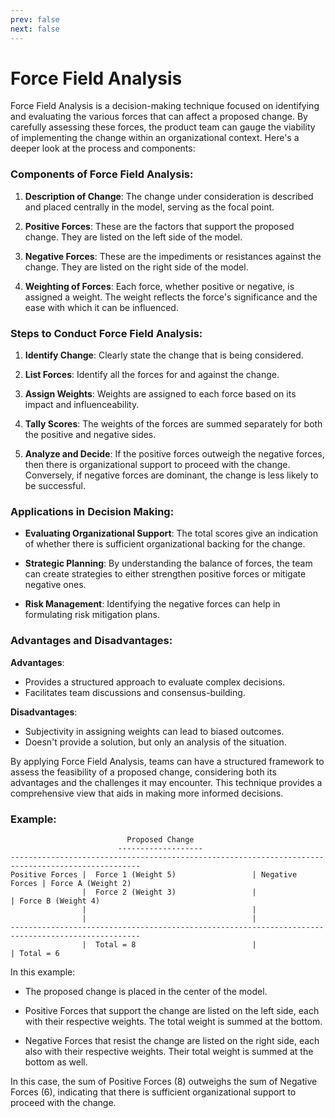 ```yaml
---
prev: false
next: false
---
```


# Force Field Analysis

Force Field Analysis is a decision-making technique focused on identifying and evaluating the various forces that can affect a proposed change. By carefully assessing these forces, the product team can gauge the viability of implementing the change within an organizational context. Here's a deeper look at the process and components:

### Components of Force Field Analysis:

1. **Description of Change**: The change under consideration is described and placed centrally in the model, serving as the focal point.

2. **Positive Forces**: These are the factors that support the proposed change. They are listed on the left side of the model.

3. **Negative Forces**: These are the impediments or resistances against the change. They are listed on the right side of the model.

4. **Weighting of Forces**: Each force, whether positive or negative, is assigned a weight. The weight reflects the force's significance and the ease with which it can be influenced.

### Steps to Conduct Force Field Analysis:

1. **Identify Change**: Clearly state the change that is being considered.

2. **List Forces**: Identify all the forces for and against the change.

3. **Assign Weights**: Weights are assigned to each force based on its impact and influenceability.

4. **Tally Scores**: The weights of the forces are summed separately for both the positive and negative sides.

5. **Analyze and Decide**: If the positive forces outweigh the negative forces, then there is organizational support to proceed with the change. Conversely, if negative forces are dominant, the change is less likely to be successful.

### Applications in Decision Making:

- **Evaluating Organizational Support**: The total scores give an indication of whether there is sufficient organizational backing for the change.

- **Strategic Planning**: By understanding the balance of forces, the team can create strategies to either strengthen positive forces or mitigate negative ones.

- **Risk Management**: Identifying the negative forces can help in formulating risk mitigation plans.

### Advantages and Disadvantages:

**Advantages**:

- Provides a structured approach to evaluate complex decisions.
- Facilitates team discussions and consensus-building.

**Disadvantages**:

- Subjectivity in assigning weights can lead to biased outcomes.
- Doesn't provide a solution, but only an analysis of the situation.

By applying Force Field Analysis, teams can have a structured framework to assess the feasibility of a proposed change, considering both its advantages and the challenges it may encounter. This technique provides a comprehensive view that aids in making more informed decisions.

### Example:

```
                          Proposed Change
                        -------------------
---------------------------------------------------------------------------------------------------
Positive Forces |  Force 1 (Weight 5)                 | Negative Forces | Force A (Weight 2)
                |  Force 2 (Weight 3)                 |                 | Force B (Weight 4)
                |                                     |
                |                                     |
---------------------------------------------------------------------------------------------------
                |  Total = 8                          |                 | Total = 6
```

In this example:

- The proposed change is placed in the center of the model.

- Positive Forces that support the change are listed on the left side, each with their respective weights. The total weight is summed at the bottom.

- Negative Forces that resist the change are listed on the right side, each also with their respective weights. Their total weight is summed at the bottom as well.

In this case, the sum of Positive Forces (8) outweighs the sum of Negative Forces (6), indicating that there is sufficient organizational support to proceed with the change.
